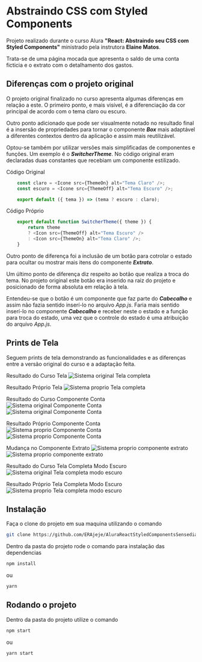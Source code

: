 # Abstraindo CSS com Styled Components

Projeto realizado durante o curso Alura **"React: Abstraindo seu CSS com Styled Components"** ministrado pela instrutora **Elaine Matos**.

Trata-se de uma página mocada que apresenta o saldo de uma conta ficticia e o extrato com o detalhamento dos gastos.

## Diferenças com o projeto original

O projeto original finalizado no curso apresenta algumas diferenças em relação a este. O primeiro ponto, e mais visível, é a diferenciação da cor principal de acordo com o tema claro ou escuro.

Outro ponto adicionado que pode ser visualmente notado no resultado final é a insersão de propriedades para tornar o componente ***Box*** mais adaptável a diferentes contextos dentro da aplicação e assim mais reutilizável.

Optou-se também por utilizar versões mais simplificadas de componentes e funções. Um exemplo é o ***SwitcherTheme***. No código original eram declaradas duas constantes que recebiam um componente estilizado.

Código Original
```javascript
    const claro = <Icone src={ThemeOn} alt="Tema Claro" />;
    const escuro = <Icone src={ThemeOff} alt="Tema Escuro" />;

    export default ({ tema }) => (tema ? escuro : claro);
```

Código Próprio
```javascript
    export default function SwitcherTheme({ theme }) {
        return theme 
        ? <Icon src={ThemeOff} alt="Tema Escuro" /> 
        : <Icon src={ThemeOn} alt="Tema Claro" />;
    }
```

Outro ponto de diferença foi a inclusão de um botão para cotrolar o estado para ocultar ou mostrar mais itens do componente ***Extrato***.

Um último ponto de diferença diz respeito ao botão que realiza a troca do tema. No projeto original este botão era inserido na raiz do projeto e posicionado de forma absoluta em relação à tela.

Entendeu-se que o botão é um componente que faz parte do ***Cabecalho*** e assim não fazia sentido inserí-lo no arquivo *App.js*. Faria mais sentido inserí-lo no componente ***Cabecalho*** e receber neste o estado e a função para troca do estado, uma vez que o controle do estado é uma atribuição do arquivo *App.js*.

## Prints de Tela

Seguem prints de tela demonstrando as funcionalidades e as diferenças entre a versão original do curso e a adaptação feita.

Resultado do Curso Tela
![Sistema original Tela completa](images/original1.png)

Resultado Próprio Tela
![Sistema proprio Tela completa](images/proprio1.png)


Resultado do Curso Componente Conta
![Sistema original Componente Conta](images/original2.png)
![Sistema original Componente Conta](images/original3.png)

Resultado Próprio Componente Conta
![Sistema proprio Componente Conta](images/proprio2.png)
![Sistema proprio Componente Conta](images/proprio3.png)

Mudança no Componente Extrato
![Sistema proprio componente extrato](images/proprio4.png)
![Sistema proprio componente extrato](images/proprio5.png)

Resultado do Curso Tela Completa Modo Escuro
![Sistema original Tela completa modo escuro](images/original4.png)

Resultado Próprio Tela Completa Modo Escuro
![Sistema proprio Tela completa modo escuro](images/proprio6.png)

## Instalação

Faça o clone do projeto em sua maquina utilizando o comando 
```bash
git clone https://github.com/ERAjeje/AluraReactStyledComponentsSensedia.git
```

Dentro da pasta do projeto rode o comando para instalação das dependencias

```bash
npm install
```

ou

```bash
yarn
```

## Rodando o projeto

Dentro da pasta do projeto utilize o comando

```bash
npm start
```

ou

```bash
yarn start
```
